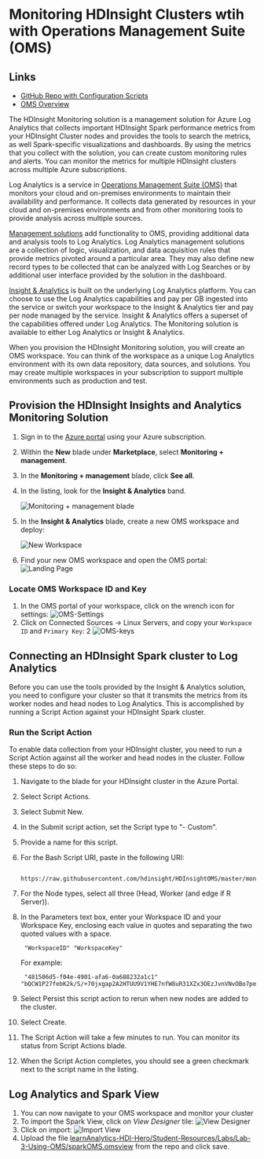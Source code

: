 # Monitoring HDInsight Clusters wtih with Operations Management Suite (OMS)

## Links

+ [GitHub Repo with Configuration Scripts](https://github.com/hdinsight/HDInsightOMS)
+ [OMS Overview](https://docs.microsoft.com/en-us/azure/operations-management-suite/operations-management-suite-overview)

The HDInsight Monitoring solution is a management solution for Azure Log Analytics that collects important HDInsight Spark performance metrics from your HDInsight Cluster nodes and provides the tools to search the metrics, as well Spark-specific visualizations and dashboards. By using the metrics that you collect with the solution, you can create custom monitoring rules and alerts. You can monitor the metrics for multiple HDInsight clusters across multiple Azure subscriptions. 

Log Analytics is a service in [Operations Management Suite (OMS)](https://docs.microsoft.com/azure/operations-management-suite/operations-management-suite-overview) that monitors your cloud and on-premises environments to maintain their availability and performance. It collects data generated by resources in your cloud and on-premises environments and from other monitoring tools to provide analysis across multiple sources. 

[Management solutions](https://docs.microsoft.com/azure/log-analytics/log-analytics-add-solutions) add functionality to OMS, providing additional data and analysis tools to Log Analytics. Log Analytics management solutions are a collection of logic, visualization, and data acquisition rules that provide metrics pivoted around a particular area. They may also define new record types to be collected that can be analyzed with Log Searches or by additional user interface provided by the solution in the dashboard. 

[Insight & Analytics](https://azure.microsoft.com/pricing/details/insight-analytics/) is built on the underlying Log Analytics platform. You can choose to use the Log Analytics capabilities and pay per GB ingested into the service or switch your workspace to the Insight & Analytics tier and pay per node managed by the service. Insight & Analytics offers a superset of the capabilities offered under Log Analytics. The Monitoring solution is available to either Log Analytics or Insight & Analytics.

When you provision the HDInsight Monitoring solution, you will create an OMS workspace. You can think of the workspace as a unique Log Analytics environment with its own data repository, data sources, and solutions. You may create multiple workspaces in your subscription to support multiple environments such as production and test.

## Provision the HDInsight Insights and Analytics Monitoring Solution

1. Sign in to the [Azure portal](https://portal.azure.com) using your Azure subscription.
2. Within the **New** blade under **Marketplace**, select **Monitoring + management**.
3. In the **Monitoring + management** blade, click **See all**.  
4. In the listing, look for the **Insight & Analytics** band. 

    ![Monitoring + management blade](create-account.png)  

5. In the **Insight & Analytics** blade, create a new OMS workspace and deploy:

    ![New Workspace](new-oms.png)
6. Find your new OMS workspace and open the OMS portal:
    ![Landing Page](landing-page.png)

### Locate OMS Workspace ID and Key

1. In the OMS portal of your workspace, click on the wrench icon for settings:
    ![OMS-Settings](oms-settings.png)
1. Click on Connected Sources -> Linux Servers, and copy your `Workspace ID` and `Primary Key`:
2   ![OMS-keys](oms-keys.png) 

## Connecting an HDInsight Spark cluster to Log Analytics

Before you can use the tools provided by the Insight & Analytics solution, you need to configure your cluster so that it transmits the metrics from its worker nodes and head nodes to Log Analytics. This is accomplished by running a Script Action against your HDInsight Spark cluster.

### Run the Script Action

To enable data collection from your HDInsight cluster, you need to run a Script Action against all the worker and head nodes in the cluster. Follow these steps to do so:

1. Navigate to the blade for your HDInsight cluster in the Azure Portal.
2. Select Script Actions.
3. Select Submit New.
4. In the Submit script action, set the Script type to "- Custom".
5. Provide a name for this script. 
6. For the Bash Script URI, paste in the following URI:

        https://raw.githubusercontent.com/hdinsight/HDInsightOMS/master/monitoring/scriptspark.sh

7. For the Node types, select all three (Head, Worker (and edge if R Server)).
8. In the Parameters text box, enter your Workspace ID and your Workspace Key, enclosing each value in quotes and separating the two quoted values with a space. 

        "WorkspaceID" "WorkspaceKey"
    For example:

        "481506d5-f04e-4901-afa6-0a688232a1c1" "bQCW1P27febK2k/S/+70jxgap2A2HTUU9V1YHE7nfW8uR31XZx3OEzJvnVNvOBo7pe+W5+ahn/my6JDtTIufcg=="
9. Select Persist this script action to rerun when new nodes are added to the cluster.
10. Select Create.
11. The Script Action will take a few minutes to run. You can monitor its status from Script Actions blade.
12. When the Script Action completes, you should see a green checkmark next to the script name in the listing. 

## Log Analytics and Spark View

1. You can now navigate to your OMS workspace and monitor your cluster
1. To import the Spark View, click on _View Designer_ tile:
    ![View Designer](view-designer.png)
1. Click on import:
    ![Import View](import-view.png)
1. Upload the file [learnAnalytics-HDI-Hero/Student-Resources/Labs/Lab-3-Using-OMS/sparkOMS.omsview](https://github.com/Azure/learnAnalytics-HDI-Hero/blob/relab/Student-Resources/Labs/Lab-3-Using-OMS/sparkOMS.omsview) from the repo and click save.
